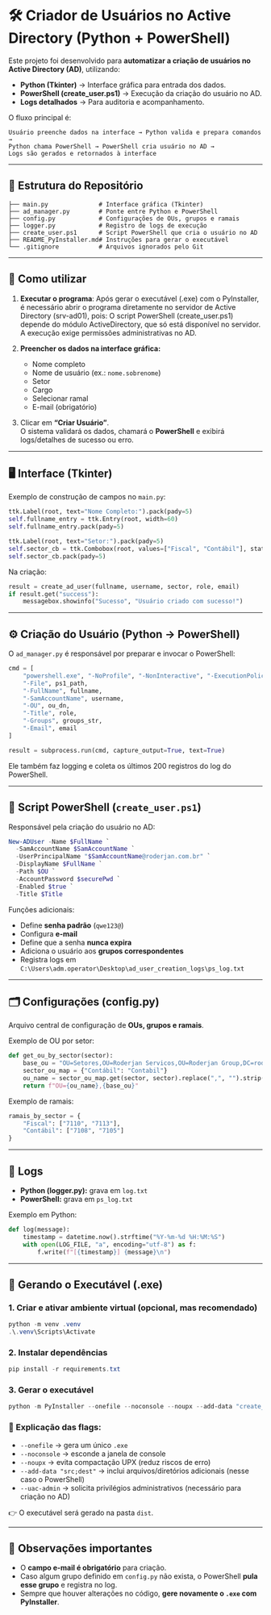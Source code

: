 # 🛠️ Criador de Usuários no Active Directory (Python + PowerShell)

Este projeto foi desenvolvido para **automatizar a criação de usuários no Active Directory (AD)**, utilizando:

- **Python (Tkinter)** → Interface gráfica para entrada dos dados.  
- **PowerShell (create_user.ps1)** → Execução da criação do usuário no AD.  
- **Logs detalhados** → Para auditoria e acompanhamento.  

O fluxo principal é:

```
Usuário preenche dados na interface → Python valida e prepara comandos →
Python chama PowerShell → PowerShell cria usuário no AD →
Logs são gerados e retornados à interface
```

---

## 📂 Estrutura do Repositório

```
├── main.py              # Interface gráfica (Tkinter)
├── ad_manager.py        # Ponte entre Python e PowerShell
├── config.py            # Configurações de OUs, grupos e ramais
├── logger.py            # Registro de logs de execução
├── create_user.ps1      # Script PowerShell que cria o usuário no AD
├── README_PyInstaller.md# Instruções para gerar o executável
└── .gitignore           # Arquivos ignorados pelo Git
```

---

## 🚀 Como utilizar

1. **Executar o programa**:
   Após gerar o executável (.exe) com o PyInstaller, é necessário abrir o programa diretamente no servidor de Active Directory (srv-ad01), pois:
   O script PowerShell (create_user.ps1) depende do módulo ActiveDirectory, que só está disponível no servidor.
   A execução exige permissões administrativas no AD.

2. **Preencher os dados na interface gráfica:**
   - Nome completo
   - Nome de usuário (ex.: `nome.sobrenome`)
   - Setor
   - Cargo
   - Selecionar ramal
   - E-mail (obrigatório)

3. Clicar em **“Criar Usuário”**.  
   O sistema validará os dados, chamará o **PowerShell** e exibirá logs/detalhes de sucesso ou erro.

---

## 🖥️ Interface (Tkinter)

Exemplo de construção de campos no `main.py`:

```python
ttk.Label(root, text="Nome Completo:").pack(pady=5)
self.fullname_entry = ttk.Entry(root, width=60)
self.fullname_entry.pack(pady=5)

ttk.Label(root, text="Setor:").pack(pady=5)
self.sector_cb = ttk.Combobox(root, values=["Fiscal", "Contábil"], state="readonly")
self.sector_cb.pack(pady=5)
```

Na criação:

```python
result = create_ad_user(fullname, username, sector, role, email)
if result.get("success"):
    messagebox.showinfo("Sucesso", "Usuário criado com sucesso!")
```

---

## ⚙️ Criação do Usuário (Python → PowerShell)

O `ad_manager.py` é responsável por preparar e invocar o PowerShell:

```python
cmd = [
    "powershell.exe", "-NoProfile", "-NonInteractive", "-ExecutionPolicy", "Bypass",
    "-File", ps1_path,
    "-FullName", fullname,
    "-SamAccountName", username,
    "-OU", ou_dn,
    "-Title", role,
    "-Groups", groups_str,
    "-Email", email
]

result = subprocess.run(cmd, capture_output=True, text=True)
```

Ele também faz logging e coleta os últimos 200 registros do log do PowerShell.

---

## 📜 Script PowerShell (`create_user.ps1`)

Responsável pela criação do usuário no AD:

```powershell
New-ADUser -Name $FullName `
  -SamAccountName $SamAccountName `
  -UserPrincipalName "$SamAccountName@roderjan.com.br" `
  -DisplayName $FullName `
  -Path $OU `
  -AccountPassword $securePwd `
  -Enabled $true `
  -Title $Title
```

Funções adicionais:
- Define **senha padrão** (`qwe123@`)  
- Configura **e-mail**  
- Define que a senha **nunca expira**  
- Adiciona o usuário aos **grupos correspondentes**  
- Registra logs em `C:\Users\adm.operator\Desktop\ad_user_creation_logs\ps_log.txt`  

---

## 🗂️ Configurações (config.py)

Arquivo central de configuração de **OUs, grupos e ramais**.  

Exemplo de OU por setor:

```python
def get_ou_by_sector(sector):
    base_ou = "OU=Setores,OU=Roderjan Servicos,OU=Roderjan Group,DC=roderjan,DC=com,DC=br"
    sector_ou_map = {"Contábil": "Contabil"}
    ou_name = sector_ou_map.get(sector, sector).replace(",", "").strip()
    return f"OU={ou_name},{base_ou}"
```

Exemplo de ramais:

```python
ramais_by_sector = {
    "Fiscal": ["7110", "7113"],
    "Contábil": ["7108", "7105"]
}
```

---

## 📝 Logs

- **Python (logger.py):** grava em `log.txt`  
- **PowerShell:** grava em `ps_log.txt`  

Exemplo em Python:

```python
def log(message):
    timestamp = datetime.now().strftime("%Y-%m-%d %H:%M:%S")
    with open(LOG_FILE, "a", encoding="utf-8") as f:
        f.write(f"[{timestamp}] {message}\n")
```

---

## 🔨 Gerando o Executável (.exe)

### 1. Criar e ativar ambiente virtual (opcional, mas recomendado)
```powershell
python -m venv .venv
.\.venv\Scripts\Activate
```

### 2. Instalar dependências
```powershell
pip install -r requirements.txt
```

### 3. Gerar o executável
```powershell
python -m PyInstaller --onefile --noconsole --noupx --add-data "create_user.ps1:." --name=ad_user_creator --uac-admin main.py
```

### 🔑 Explicação das flags:
- `--onefile` → gera um único `.exe`  
- `--noconsole` → esconde a janela de console  
- `--noupx` → evita compactação UPX (reduz riscos de erro)  
- `--add-data "src;dest"` → inclui arquivos/diretórios adicionais (nesse caso o PowerShell)  
- `--uac-admin` → solicita privilégios administrativos (necessário para criação no AD)  

👉 O executável será gerado na pasta `dist`.

---

## 📌 Observações importantes
- O **campo e-mail é obrigatório** para criação.  
- Caso algum grupo definido em `config.py` não exista, o PowerShell **pula esse grupo** e registra no log.  
- Sempre que houver alterações no código, **gere novamente o `.exe` com PyInstaller**.  
